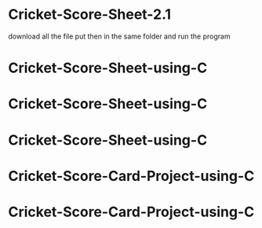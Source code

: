 # Cricket-Score-Sheet-2.1
download all the file 
put then in the same folder and run the program 
# Cricket-Score-Sheet-using-C
# Cricket-Score-Sheet-using-C
# Cricket-Score-Sheet-using-C
# Cricket-Score-Card-Project-using-C
# Cricket-Score-Card-Project-using-C
